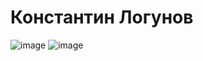 # Константин Логунов
![image](https://github.com/kotevega/kotevega/assets/120304580/23d55ceb-7154-487a-a58c-3cb185ae4b78) ![image](https://github.com/kotevega/kotevega/assets/120304580/f8c0b37a-63b8-4406-9ec0-ccc42e8eb2ca)



